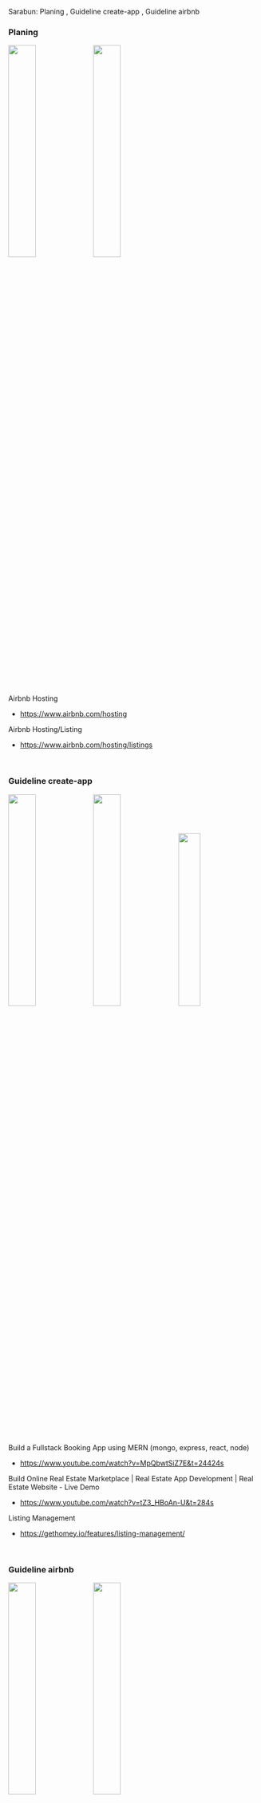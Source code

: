 Sarabun: Planing , Guideline create-app , Guideline airbnb

### Planing

<p float="left">
  <img src="https://github.com/989x/learnwithGPT/assets/73060136/a4f983d2-ed25-488d-8299-97a2f6d1018a" width="33%" />
  <img src="https://github.com/989x/learnwithGPT/assets/73060136/96dd2135-1788-440e-8bf4-6c4bf64adfc5" width="33%" />
</p>

Airbnb Hosting 
- https://www.airbnb.com/hosting

Airbnb Hosting/Listing
- https://www.airbnb.com/hosting/listings

</br>

### Guideline create-app

<p float="left">
  <img src="https://github.com/989x/mentorGPT/assets/73060136/f98a8957-4b85-4d77-83f4-3b122e1653cb" width="33%" />
  <img src="https://github.com/989x/learnwithGPT/assets/73060136/6db71d25-97c7-4832-bdb0-add2354ba6fa" width="33%" />
  <img src="https://github.com/989x/mentorGPT/assets/73060136/73d29307-8665-44b7-b0a2-763fec0c91de" width="29.8%" />
</p>

Build a Fullstack Booking App using MERN (mongo, express, react, node)
- https://www.youtube.com/watch?v=MpQbwtSiZ7E&t=24424s

Build Online Real Estate Marketplace | Real Estate App Development | Real Estate Website - Live Demo
- https://www.youtube.com/watch?v=tZ3_HBoAn-U&t=284s

Listing Management
- https://gethomey.io/features/listing-management/

</br>

### Guideline airbnb

<p float="left">
  <img src="https://github.com/989x/mentorGPT/assets/73060136/03810429-4141-44df-ba1c-3ea37feb6701" width="33%" />
  <img src="https://github.com/989x/mentorGPT/assets/73060136/9604dff6-1c32-4667-8729-feffe51b775e" width="33%" />
  <img src="https://github.com/989x/mentorGPT/assets/73060136/84141137-70a0-4746-bd52-3eefa97a323a" width="33%" />
</p>

How to Set Up Airbnb Host Account, 2023 Walkthrough | Listing Your Property on Airbnb for Beginners
- https://www.youtube.com/watch?v=1dBmbAYGtQE

How To use Airbnb Website as a Host - Complete Tutorial
- https://www.youtube.com/watch?v=acJLSr_JB1c

How to make an airbnb listing LIKE A PRO (step-by-step tutorial)
- https://www.youtube.com/watch?v=pXK1NoWzx50&t=314s

